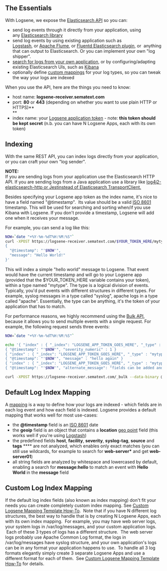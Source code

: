 ## The Essentials

With Logsene, we expose the [Elasticsearch API](http://www.elasticsearch.org/guide/reference/api/) so you can:

  - send log events through it directly from your application, using
    any [Elasticsearch library](http://www.elasticsearch.org/guide/en/elasticsearch/client/community/current/clients.html)
  - send log events by using existing application such as
    [Logstash](Logstash), or [Apache Flume](http://flume.apache.org/), or [Fluentd Elasticsearch plugin](https://github.com/uken/fluent-plugin-elasticsearch), or
     anything that can output to Elasticsearch. Or you can implement
    your own "log shipper".
  - [search for logs from your own application](Search-through-the-Elasticsearch-API), or
    by configuring/adapting existing Elasticsearch UIs, such as
    [Kibana](Logsene-FAQ/#can-i-run-kibana-4-locally-and-point-it-to-logsene)
  - optionally define [custom mappings](http://www.elasticsearch.org/guide/reference/mapping/) for
    your log types, so you can tweak the way your logs are indexed

When you use the API, here are the things you need to know:

  - host name: **logsene-receiver.sematext.com**
  - port: **80** or **443** (depending on whether you want to use plain
    HTTP or HTTPS)**  
    **
  - index name: your [Logsene application token](https://apps.sematext.com/users-web/services.do#logsene) -
    note: **this token should be kept secret** (n.b. you can have N
    Logsene Apps, each with its own token)

## Indexing

With the same REST API, you can index logs directly from your
application, or you can craft your own "log sender". 

**NOTE:**  
If you are sending logs from your application use the Elasticsearch HTTP
API. If you are sending logs from a Java application use a library like
[log4j2-elasticsearch-http](https://github.com/jprante/log4j2-elasticsearch-http)[ or ](https://github.com/jprante/log4j2-elasticsearch-http)[Jest](https://github.com/searchbox-io/Jest)[instead of Elasticsearch TransportClient.](https://github.com/jprante/log4j2-elasticsearch-http)

  

Besides specifying your Logsene app token as the index name, it's nice
to have a field named "@timestamp".  Its value should be a valid
[ISO 8601](http://en.wikipedia.org/wiki/ISO_8601) timestamp. This will
be used for searching and sorting when/if you use Kibana with Logsene.
If you don't provide a timestamp, Logsene will add one when it receives
your message.

For example, you can send a log like this:

``` bash
NOW=`date "+%Y-%m-%dT%H:%M:%S"`
curl -XPOST https://logsene-receiver.sematext.com/$YOUR_TOKEN_HERE/mytype/ -d '
{
  "@timestamp": "'$NOW'",
  "message": "Hello World!"
}'
```

This will index a simple "hello world" message to Logsene. That event
would have the current timestamp and will go to your Logsene app
(provided that the $YOUR\_TOKEN\_HERE variable contains your token),
within a type named "mytype". The type is a logical division of events.
Typically, you'd put events with different structures in different
types. For example, syslog messages in a type called "syslog", apache
logs in a type called "apache". Essentially, the type can be anything,
it's the token of your application that has to match.

For performance reasons, we highly recommend using the [Bulk API](http://www.elasticsearch.org/guide/reference/api/bulk.html),
because it allows you to send multiple events with a single request. For
example, the following request sends three events:

``` bash
NOW=`date "+%Y-%m-%dT%H:%M:%S"`

echo '{ "index" : { "_index": "LOGSENE_APP_TOKEN_GOES_HERE", "_type" : "mytype" } }
{ "@timestamp": "'$NOW'", "severity_numeric" : 1 }
{ "index" : { "_index": "LOGSENE_APP_TOKEN_GOES_HERE", "_type" : "mytype" } }
{ "@timestamp": "'$NOW'", "message" : "hello again" }
{ "index" : { "_index": "LOGSENE_APP_TOKEN_GOES_HERE", "_type" : "mytype" } }
{ "@timestamp": "'$NOW'", "alternate_message": "fields can be added and removed at will" }' > req

curl -XPOST https://logsene-receiver.sematext.com/_bulk --data-binary @req; echo
```

## Default Log Index Mapping

A
[mapping](https://www.elastic.co/guide/en/elasticsearch/reference/current/glossary.html#mapping)
is a way to define how your logs are indexed - which fields are in each
log event and how each field is indexed. Logsene provides a default
mapping that works well for most use-cases:

  - the **@timestamp** field is an
    [ISO 8601](http://en.wikipedia.org/wiki/ISO_8601) date
  - the **geoip** field is an object that contains a **location** [geo point](https://www.elastic.co/guide/en/elasticsearch/reference/current/geo-point.html)
    field (this works well if you're using
    [Logstash](Logstash))
  - the predefined fields **host**, **facility**, **severity**,
    **syslog-tag**, **source** and **tags** **** are not analyzed, which
    enables only exact matches (you can still use wildcards, for example
    to search for **web-server\*** and get **web-server01**)
  - all string fields are analyzed by whitespace and lowercased by
    default, enabling a search for **message:hello** to match an event
    with **Hello World** in the **message** field

## Custom Log Index Mapping

If the default log index fields (also known as index mapping) don't fit
your needs you can create completely custom index mapping. See [Custom Logsene Mapping Template How-To](http://blog.sematext.com/2015/01/20/custom-elasticsearch-index-templates-in-logsene/).
 Note that if you have N different log structures, the best way to
handle that is by creating N Logsene Apps, each with its own index
mapping.  For example, you may have web server logs, your system logs in
/var/log/messages, and your custom application logs.  Each of these 3
types of logs has a different structure.  The web server logs probably
use Apache Common Log format, the logs in /var/log/messages have syslog
structure, and your own application's logs can be in any format your
application happens to use.  To handle all 3 log formats elegantly
simply create 3 separate Logsene Apps and use a different format for
each of them.  See [Custom Logsene Mapping Template How-To](http://blog.sematext.com/2015/01/20/custom-elasticsearch-index-templates-in-logsene/) for
details.

 

